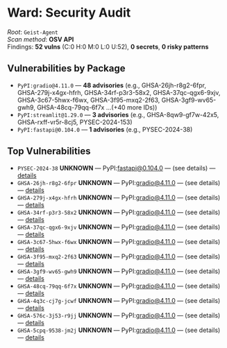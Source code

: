 # Ward: Security Audit

_Root_: `Geist-Agent`  
_Scan method_: **OSV API**  
Findings: **52 vulns** (C:0 H:0 M:0 L:0 U:52), **0 secrets**, **0 risky patterns**

## Vulnerabilities by Package
- `PyPI:gradio@4.11.0` — **48 advisories** (e.g., GHSA-26jh-r8g2-6fpr, GHSA-279j-x4gx-hfrh, GHSA-34rf-p3r3-58x2, GHSA-37qc-qgx6-9xjv, GHSA-3c67-5hwx-f6wx, GHSA-3f95-mxq2-2f63, GHSA-3gf9-wv65-gwh9, GHSA-48cq-79qq-6f7x …(+40 more IDs))
- `PyPI:streamlit@1.29.0` — **3 advisories** (e.g., GHSA-8qw9-gf7w-42x5, GHSA-rxff-vr5r-8cj5, PYSEC-2024-153)
- `PyPI:fastapi@0.104.0` — **1 advisories** (e.g., PYSEC-2024-38)

## Top Vulnerabilities
- `PYSEC-2024-38` **UNKNOWN** — PyPI:fastapi@0.104.0 — (see details) — [details](https://osv.dev/vulnerability/PYSEC-2024-38)
- `GHSA-26jh-r8g2-6fpr` **UNKNOWN** — PyPI:gradio@4.11.0 — (see details) — [details](https://github.com/advisories/GHSA-26jh-r8g2-6fpr)
- `GHSA-279j-x4gx-hfrh` **UNKNOWN** — PyPI:gradio@4.11.0 — (see details) — [details](https://github.com/advisories/GHSA-279j-x4gx-hfrh)
- `GHSA-34rf-p3r3-58x2` **UNKNOWN** — PyPI:gradio@4.11.0 — (see details) — [details](https://github.com/advisories/GHSA-34rf-p3r3-58x2)
- `GHSA-37qc-qgx6-9xjv` **UNKNOWN** — PyPI:gradio@4.11.0 — (see details) — [details](https://github.com/advisories/GHSA-37qc-qgx6-9xjv)
- `GHSA-3c67-5hwx-f6wx` **UNKNOWN** — PyPI:gradio@4.11.0 — (see details) — [details](https://github.com/advisories/GHSA-3c67-5hwx-f6wx)
- `GHSA-3f95-mxq2-2f63` **UNKNOWN** — PyPI:gradio@4.11.0 — (see details) — [details](https://github.com/advisories/GHSA-3f95-mxq2-2f63)
- `GHSA-3gf9-wv65-gwh9` **UNKNOWN** — PyPI:gradio@4.11.0 — (see details) — [details](https://github.com/advisories/GHSA-3gf9-wv65-gwh9)
- `GHSA-48cq-79qq-6f7x` **UNKNOWN** — PyPI:gradio@4.11.0 — (see details) — [details](https://github.com/advisories/GHSA-48cq-79qq-6f7x)
- `GHSA-4q3c-cj7g-jcwf` **UNKNOWN** — PyPI:gradio@4.11.0 — (see details) — [details](https://github.com/advisories/GHSA-4q3c-cj7g-jcwf)
- `GHSA-576c-3j53-r9jj` **UNKNOWN** — PyPI:gradio@4.11.0 — (see details) — [details](https://github.com/advisories/GHSA-576c-3j53-r9jj)
- `GHSA-5cpq-9538-jm2j` **UNKNOWN** — PyPI:gradio@4.11.0 — (see details) — [details](https://github.com/advisories/GHSA-5cpq-9538-jm2j)
